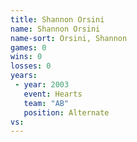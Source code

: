 ```yaml
---
title: Shannon Orsini
name: Shannon Orsini
name-sort: Orsini, Shannon
games: 0
wins: 0
losses: 0
years:
 - year: 2003
   event: Hearts
   team: "AB"
   position: Alternate
vs:
---
```

